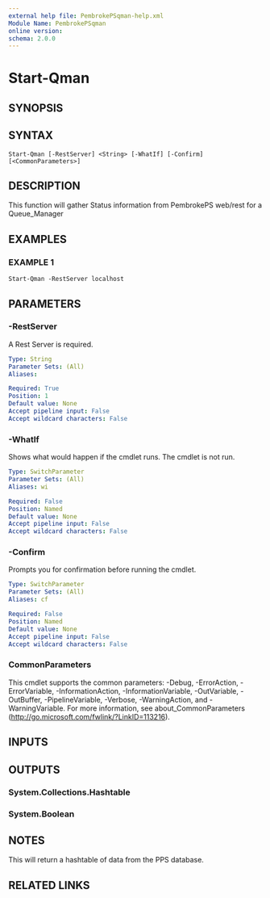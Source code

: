 ```yaml
---
external help file: PembrokePSqman-help.xml
Module Name: PembrokePSqman
online version:
schema: 2.0.0
---
```


# Start-Qman

## SYNOPSIS

## SYNTAX

```
Start-Qman [-RestServer] <String> [-WhatIf] [-Confirm] [<CommonParameters>]
```

## DESCRIPTION
This function will gather Status information from PembrokePS web/rest for a Queue_Manager

## EXAMPLES

### EXAMPLE 1
```
Start-Qman -RestServer localhost
```

## PARAMETERS

### -RestServer
A Rest Server is required.

```yaml
Type: String
Parameter Sets: (All)
Aliases:

Required: True
Position: 1
Default value: None
Accept pipeline input: False
Accept wildcard characters: False
```

### -WhatIf
Shows what would happen if the cmdlet runs.
The cmdlet is not run.

```yaml
Type: SwitchParameter
Parameter Sets: (All)
Aliases: wi

Required: False
Position: Named
Default value: None
Accept pipeline input: False
Accept wildcard characters: False
```

### -Confirm
Prompts you for confirmation before running the cmdlet.

```yaml
Type: SwitchParameter
Parameter Sets: (All)
Aliases: cf

Required: False
Position: Named
Default value: None
Accept pipeline input: False
Accept wildcard characters: False
```

### CommonParameters
This cmdlet supports the common parameters: -Debug, -ErrorAction, -ErrorVariable, -InformationAction, -InformationVariable, -OutVariable, -OutBuffer, -PipelineVariable, -Verbose, -WarningAction, and -WarningVariable.
For more information, see about_CommonParameters (http://go.microsoft.com/fwlink/?LinkID=113216).

## INPUTS

## OUTPUTS

### System.Collections.Hashtable

### System.Boolean

## NOTES
This will return a hashtable of data from the PPS database.

## RELATED LINKS
